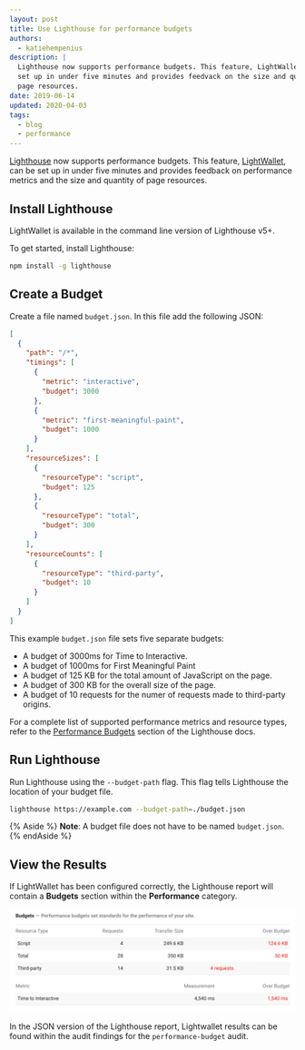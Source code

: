 ```yaml
---
layout: post
title: Use Lighthouse for performance budgets
authors:
  - katiehempenius
description: |
  Lighthouse now supports performance budgets. This feature, LightWallet, can be
  set up in under five minutes and provides feedvack on the size and quantity of
  page resources.
date: 2019-06-14
updated: 2020-04-03
tags:
  - blog
  - performance
---
```


[Lighthouse](https://github.com/GoogleChrome/lighthouse) now supports performance budgets. This feature, [LightWallet](https://developers.google.com/web/tools/lighthouse/audits/budgets), can be set up in under five minutes and provides feedback on performance metrics and the size and quantity of page resources.

## Install Lighthouse

LightWallet is available in the command line version of Lighthouse v5+.

To get started, install Lighthouse:

```bash
npm install -g lighthouse
```

## Create a Budget

Create a file named `budget.json`. In this file add the following JSON:

```json
[
  {
    "path": "/*",
    "timings": [
      {
        "metric": "interactive",
        "budget": 3000
      },
      {
        "metric": "first-meaningful-paint",
        "budget": 1000
      }
    ],
    "resourceSizes": [
      {
        "resourceType": "script",
        "budget": 125
      },
      {
        "resourceType": "total",
        "budget": 300
      }
    ],
    "resourceCounts": [
      {
        "resourceType": "third-party",
        "budget": 10
      }
    ]
  }
]
```

This example `budget.json` file sets five separate budgets:

* A budget of 3000ms for Time to Interactive.
* A budget of 1000ms for First Meaningful Paint
* A budget of 125 KB for the total amount of JavaScript on the page.
* A budget of 300 KB for the overall size of the page.
* A budget of 10 requests for the numer of requests made to third-party origins.

For a complete list of supported performance metrics and resource types, refer to the [Performance Budgets](https://github.com/GoogleChrome/lighthouse/blob/master/docs/performance-budgets.md) section of the Lighthouse docs.

## Run Lighthouse

Run Lighthouse using the `--budget-path` flag. This flag tells Lighthouse the location of your budget file.

```bash
lighthouse https://example.com --budget-path=./budget.json
```

{% Aside %}
**Note**: A budget file does not have to be named `budget.json`.
{% endAside %}

## View the Results

If LightWallet has been configured correctly, the Lighthouse report will contain a **Budgets** section within the **Performance** category.

<img src="./lightwallet.png" class="w-screenshot" alt="'Budgets' section of the Lighthouse report">

In the JSON version of the Lighthouse report, Lightwallet results can be found within the audit findings for the `performance-budget` audit.
